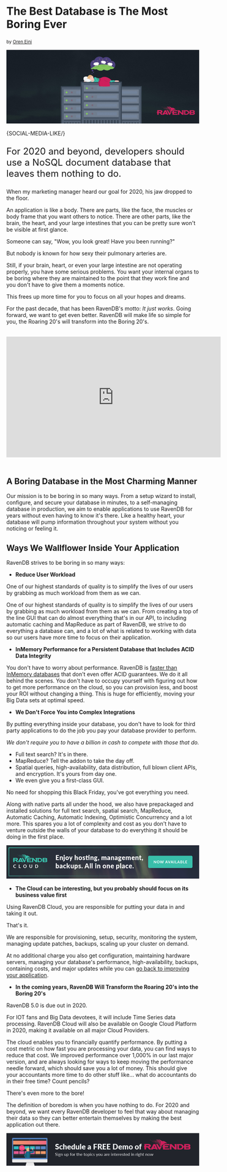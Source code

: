 # The Best Database is The Most Boring Ever
<small>by <a href="mailto:ayende@hibernatingrhinos.com">Oren Eini</a></small>

![The Best Database is The Most Boring Ever](images/ravendb-wants-to-be-the-most-boring-database-ever.jpg)

{SOCIAL-MEDIA-LIKE/}

<p class="lead" style="font-size: 24px;">For 2020 and beyond, developers should use a NoSQL document database that leaves them nothing to do.</p>

When my marketing manager heard our goal for 2020, his jaw dropped to the floor.

An application is like a body. There are parts, like the face, the muscles or body frame that you want others to notice. There are other parts, like the brain, the heart, and your large intestines that you can be pretty sure won't be visible at first glance.

Someone can say, "Wow, you look great! Have you been running?"

But nobody is known for how sexy their pulmonary arteries are.

Still, if your brain, heart, or even your large intestine are not operating properly, you have some serious problems. You want your internal organs to be boring where they are maintained to the point that they work fine and you don't have to give them a moments notice.

This frees up more time for you to focus on all your hopes and dreams.

For the past decade, that has been RavenDB's motto: *It just works*. Going forward, we want to get even better. RavenDB will make life so simple for you, the Roaring 20's will transform into the Boring 20's.
<br/>
<br/>
<div class="text-center"><iframe width="560" height="315" src="https://www.youtube.com/embed/r2S1I_ien6A?start=15" frameborder="0" allow="accelerometer; autoplay; encrypted-media; gyroscope; picture-in-picture" allowfullscreen></iframe></div>
<br/>

## A Boring Database in the Most Charming Manner

Our mission is to be boring in so many ways. From a setup wizard to install, configure, and secure your database in minutes, to a self-managing database in production, we aim to enable applications to use RavenDB for years without even having to know it's there. Like a healthy heart, your database will pump information throughout your system without you noticing or feeling it.

## Ways We Wallflower Inside Your Application

RavenDB strives to be boring in so many ways:

- **Reduce User Workload**

<div class="pull-right margin-left">
    <div class="quote-textbox-right">
		One of our highest standards of quality is to simplify the lives of our users by grabbing as much workload from them as we can.
    </div>
</div><p class="text-align: justify;">One of our highest standards of quality is to simplify the lives of our users by grabbing as much workload from them as we can. From creating a top of the line GUI that can do almost everything that's in our API, to including automatic caching and MapReduce as part of RavenDB, we strive to do everything a database can, and a lot of what is related to working with data so our users have more time to focus on their application.</p>

- **InMemory Performance for a Persistent Database that Includes ACID Data Integrity**

You don't have to worry about performance. RavenDB is [faster than InMemory databases](https://ravendb.net/articles/the-futility-of-using-ravendb-as-an-in-memory-database) that don't even offer ACID guarantees. We do it all behind the scenes. You don't have to occupy yourself with figuring out how to get more performance on the cloud, so you can provision less, and boost your ROI without changing a thing. This is huge for efficiently, moving your Big Data sets at optimal speed.


- **We Don't Force You into Complex Integrations**

By putting everything inside your database, you don't have to look for third party applications to do the job you pay your database provider to perform.

*We don't require you to have a billion in cash to compete with those that do.*

- Full text search? It's in there.
- MapReduce? Tell the addon to take the day off.
- Spatial queries, high-availability, data distribution, full blown client APIs, and encryption. It's yours from day one.
- We even give you a first-class GUI.

No need for shopping this Black Friday, you've got everything you need.

Along with native parts all under the hood, we also have prepackaged and installed solutions for full text search, spatial search, MapReduce, Automatic Caching, Automatic Indexing, Optimistic Concurrency and a lot more. This spares you a lot of complexity and cost as you don't have to venture outside the walls of your database to do everything it should be doing in the first place.

<div class="margin-bottom">
    <a href="https://cloud.ravendb.net"><img src="images/ravendb-cloud.png" class="img-responsive m-0-auto" alt="Managed Cloud Hosting"/></a>
</div>

- **The Cloud can be interesting, but you probably should focus on its business value first**

Using RavenDB Cloud, you are responsible for putting your data in and taking it out.

That's it.

We are responsible for provisioning, setup, security, monitoring the system, managing update patches, backups, scaling up your cluster on demand.

At no additional charge you also get configuration, maintaining hardware servers, managing your database's performance, high-availability, backups, containing costs, and major updates while you can [go back to improving your application](https://ravendb.net/why-ravendb).

- **In the coming years, RavenDB Will Transform the Roaring 20's into the Boring 20's**

RavenDB 5.0 is due out in 2020. 

For IOT fans and Big Data devotees, it will include Time Series data processing. RavenDB Cloud will also be available on Google Cloud Platform in 2020, making it available on all major Cloud Providers.

The cloud enables you to financially quantify performance. By putting a cost metric on how fast you are processing your data, you can find ways to reduce that cost. We improved performance over 1,000% in our last major version, and are always looking for ways to keep moving the performance needle forward, which should save you a lot of money. This should give your accountants more time to do other stuff like... what do accountants do in their free time? Count pencils?

There's even more to the bore!

The definition of boredom is when you have nothing to do. For 2020 and beyond, we want every RavenDB developer to feel that way about managing their data so they can better entertain themselves by making the best application out there.

<div>
    <a href="https://ravendb.net/live-demo"><img src="images/live-demo-banner.jpg" class="img-responsive m-0-auto" alt="Schedule a FREE Demo of RavenDB"/></a>
</div>